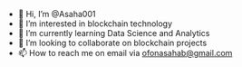 - 👋 Hi, I’m @Asaha001
- 👀 I’m interested in blockchain technology
- 🌱 I’m currently learning Data Science and Analytics
- 💞️ I’m looking to collaborate on blockchain projects
- 📫 How to reach me on email via ofonasahab@gmail.com

<!---
Asaha001/Asaha001 is a ✨ special ✨ repository because its `README.md` (this file) appears on your GitHub profile.
You can click the Preview link to take a look at your changes.
--->

